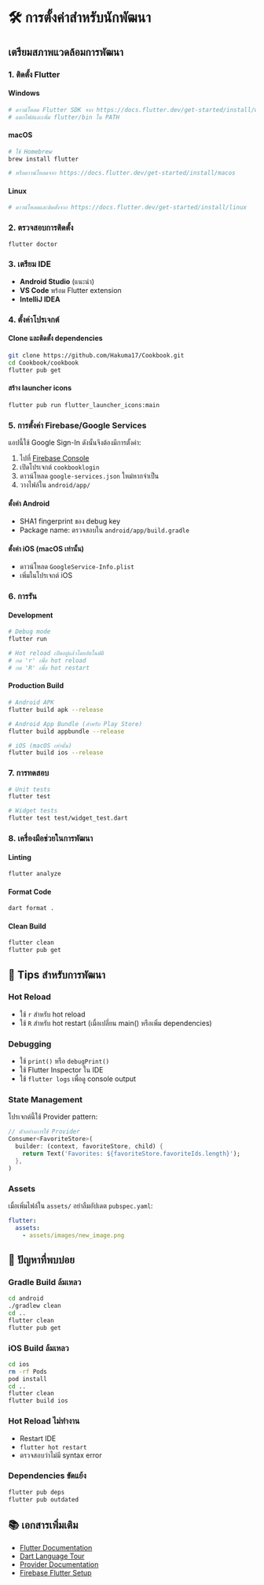 # 🛠️ การตั้งค่าสำหรับนักพัฒนา

## เตรียมสภาพแวดล้อมการพัฒนา

### 1. ติดตั้ง Flutter

#### Windows
```bash
# ดาวน์โหลด Flutter SDK จาก https://docs.flutter.dev/get-started/install/windows
# แตกไฟล์และเพิ่ม flutter/bin ใน PATH
```

#### macOS
```bash
# ใช้ Homebrew
brew install flutter

# หรือดาวน์โหลดจาก https://docs.flutter.dev/get-started/install/macos
```

#### Linux
```bash
# ดาวน์โหลดและติดตั้งจาก https://docs.flutter.dev/get-started/install/linux
```

### 2. ตรวจสอบการติดตั้ง
```bash
flutter doctor
```

### 3. เตรียม IDE
- **Android Studio** (แนะนำ)
- **VS Code** พร้อม Flutter extension
- **IntelliJ IDEA**

### 4. ตั้งค่าโปรเจกต์

#### Clone และติดตั้ง dependencies
```bash
git clone https://github.com/Hakuma17/Cookbook.git
cd Cookbook/cookbook
flutter pub get
```

#### สร้าง launcher icons
```bash
flutter pub run flutter_launcher_icons:main
```

### 5. การตั้งค่า Firebase/Google Services

แอปนี้ใช้ Google Sign-In ดังนั้นจึงต้องมีการตั้งค่า:

1. ไปที่ [Firebase Console](https://console.firebase.google.com/)
2. เปิดโปรเจกต์ `cookbooklogin`
3. ดาวน์โหลด `google-services.json` ใหม่หากจำเป็น
4. วางไฟล์ใน `android/app/`

#### ตั้งค่า Android
- SHA1 fingerprint ของ debug key
- Package name: ตรวจสอบใน `android/app/build.gradle`

#### ตั้งค่า iOS (macOS เท่านั้น)
- ดาวน์โหลด `GoogleService-Info.plist`
- เพิ่มในโปรเจกต์ iOS

### 6. การรัน

#### Development
```bash
# Debug mode
flutter run

# Hot reload เปิดอยู่แล้วโดยอัตโนมัติ
# กด 'r' เพื่อ hot reload
# กด 'R' เพื่อ hot restart
```

#### Production Build
```bash
# Android APK
flutter build apk --release

# Android App Bundle (สำหรับ Play Store)
flutter build appbundle --release

# iOS (macOS เท่านั้น)
flutter build ios --release
```

### 7. การทดสอบ

```bash
# Unit tests
flutter test

# Widget tests
flutter test test/widget_test.dart
```

### 8. เครื่องมือช่วยในการพัฒนา

#### Linting
```bash
flutter analyze
```

#### Format Code
```bash
dart format .
```

#### Clean Build
```bash
flutter clean
flutter pub get
```

## 🔧 Tips สำหรับการพัฒนา

### Hot Reload
- ใช้ `r` สำหรับ hot reload
- ใช้ `R` สำหรับ hot restart (เมื่อเปลี่ยน main() หรือเพิ่ม dependencies)

### Debugging
- ใช้ `print()` หรือ `debugPrint()` 
- ใช้ Flutter Inspector ใน IDE
- ใช้ `flutter logs` เพื่อดู console output

### State Management
โปรเจกต์นี้ใช้ Provider pattern:
```dart
// ตัวอย่างการใช้ Provider
Consumer<FavoriteStore>(
  builder: (context, favoriteStore, child) {
    return Text('Favorites: ${favoriteStore.favoriteIds.length}');
  },
)
```

### Assets
เมื่อเพิ่มไฟล์ใน `assets/` อย่าลืมอัปเดต `pubspec.yaml`:
```yaml
flutter:
  assets:
    - assets/images/new_image.png
```

## 🚨 ปัญหาที่พบบ่อย

### Gradle Build ล้มเหลว
```bash
cd android
./gradlew clean
cd ..
flutter clean
flutter pub get
```

### iOS Build ล้มเหลว
```bash
cd ios
rm -rf Pods
pod install
cd ..
flutter clean
flutter build ios
```

### Hot Reload ไม่ทำงาน
- Restart IDE
- `flutter hot restart`
- ตรวจสอบว่าไม่มี syntax error

### Dependencies ขัดแย้ง
```bash
flutter pub deps
flutter pub outdated
```

## 📚 เอกสารเพิ่มเติม

- [Flutter Documentation](https://docs.flutter.dev/)
- [Dart Language Tour](https://dart.dev/guides/language/language-tour)
- [Provider Documentation](https://pub.dev/packages/provider)
- [Firebase Flutter Setup](https://firebase.google.com/docs/flutter/setup)